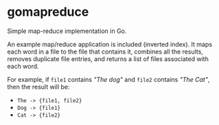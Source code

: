 # gomapreduce
Simple map-reduce implementation in Go.

An example map/reduce application is included (inverted index). It maps each word in a file to the file that contains it, combines all the results, removes duplicate file entries, and returns a list of files associated with each word.

For example, if `file1` contains _"The dog"_ and `file2` contains _"The Cat"_, then the result will be:  
* `The -> {file1, file2}` 
* `Dog -> {file1}`  
* `Cat -> {file2}`  
